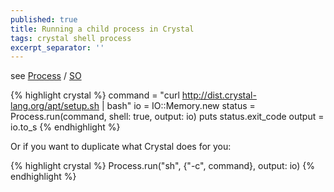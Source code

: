 ```yaml
---
published: true
title: Running a child process in Crystal
tags: crystal shell process
excerpt_separator: ''
---
```

see [Process](https://crystal-lang.org/api/0.35.1/Process.html) / [SO](https://stackoverflow.com/a/35490899)

{% highlight crystal %}
command = "curl http://dist.crystal-lang.org/apt/setup.sh | bash"
io = IO::Memory.new
status = Process.run(command, shell: true, output: io)
puts status.exit_code
output = io.to_s
{% endhighlight %}

Or if you want to duplicate what Crystal does for you:

{% highlight crystal %}
Process.run("sh", {"-c", command}, output: io)
{% endhighlight %}
